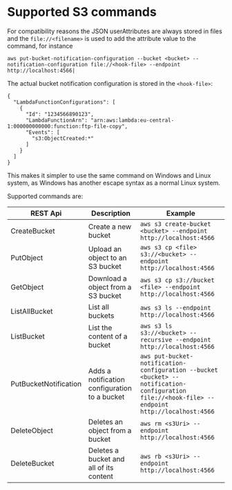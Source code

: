 
# Supported S3 commands 

For compatibility reasons the JSON userAttributes are always stored in files and the ```file://<filename>``` is used to add the attribute value to the command, for instance
```
aws put-bucket-notification-configuration --bucket <bucket> --notification-configuration file://<hook-file> --endpoint http://localhost:4566|
```
The actual bucket notification configuration is stored in the ```<hook-file>```:
```
{
  "LambdaFunctionConfigurations": [
    {
      "Id": "1234566890123",
      "LambdaFunctionArn": "arn:aws:lambda:eu-central-1:000000000000:function:ftp-file-copy",
      "Events": [
        "s3:ObjectCreated:*"
      ]
    }
  ]
}
```
This makes it simpler to use the same command on Windows and Linux system, as Windows has another escape syntax as a normal Linux system. 

Supported commands are:

| REST Api              | Description                                   | Example                                                                                                                                                 |
|-----------------------|-----------------------------------------------|---------------------------------------------------------------------------------------------------------------------------------------------------------|
| CreateBucket          | Create a new bucket                           | ```aws s3 create-bucket <bucket> --endpoint http://localhost:4566```                                                                               |
| PutObject             | Upload an object to an S3 bucket              | ```aws s3 cp <file> s3://<bucket> --endpoint http://localhost:4566```                                                                          |
| GetObject             | Download a object from a S3 bucket            | ```aws s3 cp s3://bucket <file> --endpoint http://localhost:4566```                                                                                   |
| ListAllBucket         | List all buckets                              | ```aws s3 ls --endpoint http://localhost:4566```                                                                                                            |
| ListBucket            | List the content of a bucket                  | ```aws s3 ls s3://<bucket> --recursive --endpoint http://localhost:4566```                                                                            |
| PutBucketNotification | Adds a notification configuration to a bucket | ```aws put-bucket-notification-configuration --bucket <bucket> --notification-configuration file://<hook-file> --endpoint http://localhost:4566```|
| DeleteObject          | Deletes an object from a bucket               | ```aws rm <s3Uri> --endpoint http://localhost:4566```|
| DeleteBucket          | Deletes a bucket and all of its content       | ```aws rb <s3Uri> --endpoint http://localhost:4566```|
